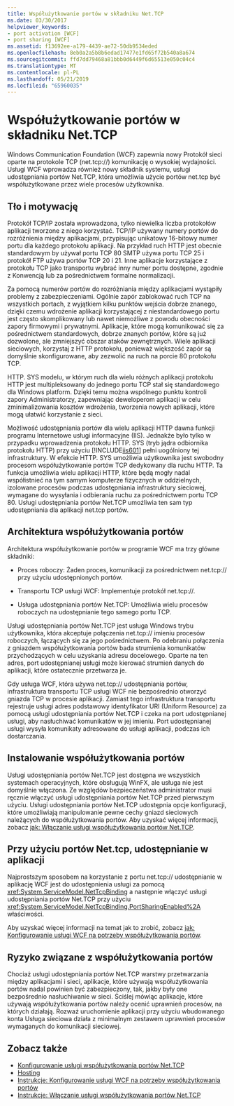 ```yaml
---
title: Współużytkowanie portów w składniku Net.TCP
ms.date: 03/30/2017
helpviewer_keywords:
- port activation [WCF]
- port sharing [WCF]
ms.assetid: f13692ee-a179-4439-ae72-50db9534eded
ms.openlocfilehash: 8eb0a2a5b8b6edad17477e1fd65f72b540a8a674
ms.sourcegitcommit: ffd7dd79468a81bbb0d6449f6d65513e050c04c4
ms.translationtype: MT
ms.contentlocale: pl-PL
ms.lasthandoff: 05/21/2019
ms.locfileid: "65960035"
---
```

# <a name="nettcp-port-sharing"></a>Współużytkowanie portów w składniku Net.TCP
Windows Communication Foundation (WCF) zapewnia nowy Protokół sieci oparte na protokole TCP (net.tcp://) komunikację o wysokiej wydajności. Usługi WCF wprowadza również nowy składnik systemu, usługi udostępniania portów Net.TCP, która umożliwia użycie portów net.tcp być współużytkowane przez wiele procesów użytkownika.  
  
## <a name="background-and-motivation"></a>Tło i motywację  
 Protokół TCP/IP została wprowadzona, tylko niewielka liczba protokołów aplikacji tworzone z niego korzystać. TCP/IP używany numery portów do rozróżnienia między aplikacjami, przypisując unikatowy 16-bitowy numer portu dla każdego protokołu aplikacji. Na przykład ruch HTTP jest obecnie standardowym by używał portu TCP 80 SMTP używa portu TCP 25 i protokół FTP używa portów TCP 20 i 21. Inne aplikacje korzystające z protokołu TCP jako transportu wybrać inny numer portu dostępne, zgodnie z Konwencją lub za pośrednictwem formalne normalizacji.  
  
 Za pomocą numerów portów do rozróżniania między aplikacjami wystąpiły problemy z zabezpieczeniami. Ogólnie zapór zablokować ruch TCP na wszystkich portach, z wyjątkiem kilku punktów wejścia dobrze znanego, dzięki czemu wdrożenie aplikacji korzystającej z niestandardowego portu jest często skomplikowany lub nawet niemożliwe z powodu obecności zapory firmowymi i prywatnymi. Aplikacje, które mogą komunikować się za pośrednictwem standardowych, dobrze znanych portów, które są już dozwolone, ale zmniejszyć obszar ataków zewnętrznych. Wiele aplikacji sieciowych, korzystaj z HTTP protokołu, ponieważ większość zapór są domyślnie skonfigurowane, aby zezwolić na ruch na porcie 80 protokołu TCP.  
  
 HTTP. SYS modelu, w którym ruch dla wielu różnych aplikacji protokołu HTTP jest multipleksowany do jednego portu TCP stał się standardowego dla Windows platform. Dzięki temu można wspólnego punktu kontroli zapory Administratorzy, zapewniając deweloperom aplikacji w celu zminimalizowania kosztów wdrożenia, tworzenia nowych aplikacji, które mogą ułatwić korzystanie z sieci.  
  
 Możliwość udostępniania portów dla wielu aplikacji HTTP dawna funkcji programu Internetowe usługi informacyjne (IIS). Jednakże było tylko w przypadku wprowadzenia protokołu HTTP. SYS (tryb jądra odbiornika protokołu HTTP) przy użyciu [!INCLUDE[iis601](../../../../includes/iis601-md.md)] pełni uogólniony tej infrastruktury. W efekcie HTTP. SYS umożliwia użytkownika jest swobodny procesom współużytkowanie portów TCP dedykowany dla ruchu HTTP. Ta funkcja umożliwia wielu aplikacji HTTP, które będą mogły nadal współistnieć na tym samym komputerze fizycznych w oddzielnych, izolowane procesów podczas udostępniania infrastruktury sieciowej, wymagane do wysyłania i odbierania ruchu za pośrednictwem portu TCP 80. Usługi udostępniania portów Net.TCP umożliwia ten sam typ udostępniania dla aplikacji net.tcp portów.  
  
## <a name="port-sharing-architecture"></a>Architektura współużytkowania portów  
 Architektura współużytkowanie portów w programie WCF ma trzy główne składniki:  
  
- Proces roboczy: Żaden proces, komunikacji za pośrednictwem net.tcp:// przy użyciu udostępnionych portów.  
  
- Transportu TCP usługi WCF: Implementuje protokół net.tcp://.  
  
- Usługa udostępniania portów Net.TCP: Umożliwia wielu procesów roboczych na udostępnianie tego samego portu TCP.  
  
 Usługi udostępniania portów Net.TCP jest usługa Windows trybu użytkownika, która akceptuje połączenia net.tcp:// imieniu procesów roboczych, łączących się za jego pośrednictwem. Po odebraniu połączenia z gniazdem współużytkowania portów bada strumienia komunikatów przychodzących w celu uzyskania adresu docelowego. Oparte na ten adres, port udostępnianej usługi może kierować strumień danych do aplikacji, które ostatecznie przetwarza je.  
  
 Gdy usługa WCF, która używa net.tcp:// udostępniania portów, infrastruktura transportu TCP usługi WCF nie bezpośrednio otworzyć gniazda TCP w procesie aplikacji. Zamiast tego infrastruktura transportu rejestruje usługi adres podstawowy identyfikator URI (Uniform Resource) za pomocą usługi udostępniania portów Net.TCP i czeka na port udostępnianej usługi, aby nasłuchiwać komunikatów w jej imieniu.  Port udostępnianej usługi wysyła komunikaty adresowane do usługi aplikacji, podczas ich dostarczania.  
  
## <a name="installing-port-sharing"></a>Instalowanie współużytkowania portów  
 Usługi udostępniania portów Net.TCP jest dostępna we wszystkich systemach operacyjnych, które obsługują WinFX, ale usługa nie jest domyślnie włączona. Ze względów bezpieczeństwa administrator musi ręcznie włączyć usługi udostępniania portów Net.TCP przed pierwszym użyciu. Usługi udostępniania portów Net.TCP udostępnia opcje konfiguracji, które umożliwiają manipulowanie pewne cechy gniazd sieciowych należących do współużytkowania portów. Aby uzyskać więcej informacji, zobacz [jak: Włączanie usługi współużytkowania portów Net.TCP](../../../../docs/framework/wcf/feature-details/how-to-enable-the-net-tcp-port-sharing-service.md).  
  
## <a name="using-nettcp-port-sharing-in-an-application"></a>Przy użyciu portów Net.tcp, udostępnianie w aplikacji  
 Najprostszym sposobem na korzystanie z portu net.tcp:// udostępnianie w aplikację WCF jest do udostępnienia usługi za pomocą <xref:System.ServiceModel.NetTcpBinding> a następnie włączyć usługi udostępniania portów Net.TCP przy użyciu <xref:System.ServiceModel.NetTcpBinding.PortSharingEnabled%2A> właściwości.  
  
 Aby uzyskać więcej informacji na temat jak to zrobić, zobacz [jak: Konfigurowanie usługi WCF na potrzeby współużytkowania portów](../../../../docs/framework/wcf/feature-details/how-to-configure-a-wcf-service-to-use-port-sharing.md).  
  
## <a name="security-implications-of-port-sharing"></a>Ryzyko związane z współużytkowania portów  
 Chociaż usługi udostępniania portów Net.TCP warstwy przetwarzania między aplikacjami i sieci, aplikacje, które używają współużytkowania portów nadal powinien być zabezpieczony, tak, jakby były one bezpośrednio nasłuchiwanie w sieci. Ściślej mówiąc aplikacje, które używają współużytkowania portów należy ocenić uprawnień procesów, na których działają. Rozważ uruchomienie aplikacji przy użyciu wbudowanego konta Usługa sieciowa działa z minimalnym zestawem uprawnień procesów wymaganych do komunikacji sieciowej.  
  
## <a name="see-also"></a>Zobacz także

- [Konfigurowanie usługi współużytkowania portów Net.TCP](../../../../docs/framework/wcf/feature-details/configuring-the-net-tcp-port-sharing-service.md)
- [Hosting](../../../../docs/framework/wcf/feature-details/hosting.md)
- [Instrukcje: Konfigurowanie usługi WCF na potrzeby współużytkowania portów](../../../../docs/framework/wcf/feature-details/how-to-configure-a-wcf-service-to-use-port-sharing.md)
- [Instrukcje: Włączanie usługi współużytkowania portów Net.TCP](../../../../docs/framework/wcf/feature-details/how-to-enable-the-net-tcp-port-sharing-service.md)
